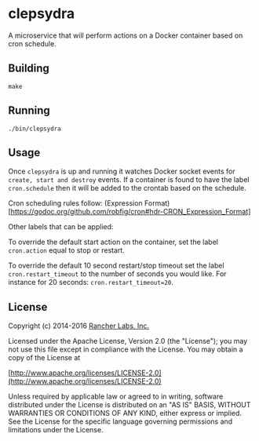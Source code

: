 clepsydra
========

A microservice that will perform actions on a Docker container based on cron schedule.

## Building

`make`

## Running

`./bin/clepsydra`

## Usage

Once `clepsydra` is up and running it watches Docker socket events for `create, start and destroy` events.
If a container is found to have the label `cron.schedule` then it will be added to the crontab based on the schedule.

Cron scheduling rules follow: (Expression Format)[https://godoc.org/github.com/robfig/cron#hdr-CRON_Expression_Format]

Other labels that can be applied:

To override the default start action on the container, set the label `cron.action` equal to stop or restart.

To override the default 10 second restart/stop timeout set the label `cron.restart_timeout` to the number of
seconds you would like. For instance for 20 seconds: `cron.restart_timeout=20`.


## License
Copyright (c) 2014-2016 [Rancher Labs, Inc.](http://rancher.com)

Licensed under the Apache License, Version 2.0 (the "License");
you may not use this file except in compliance with the License.
You may obtain a copy of the License at

[http://www.apache.org/licenses/LICENSE-2.0](http://www.apache.org/licenses/LICENSE-2.0)

Unless required by applicable law or agreed to in writing, software
distributed under the License is distributed on an "AS IS" BASIS,
WITHOUT WARRANTIES OR CONDITIONS OF ANY KIND, either express or implied.
See the License for the specific language governing permissions and
limitations under the License.
